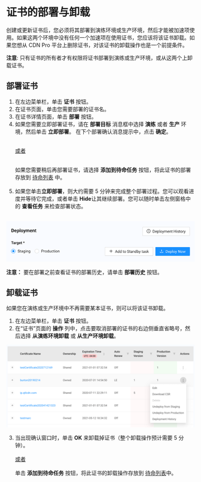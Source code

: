 # 证书的部署与卸载

创建或更新证书后，您必须将其部署到演练环境或生产环境，然后才能被加速项使用。如果这两个环境中没有任何一个加速项在使用证书，您应该将该证书卸载。如果您想从 CDN Pro 平台上删除证书，对该证书的卸载操作也是一个前提条件。

**注意**: 只有证书的所有者才有权限将证书部署到演练或生产环境，或从这两个上卸载证书。

## 部署证书

1. 在左边菜单栏，单击 **证书** 按钮。 
2. 在证书页面，单击您需要部署的证书名。
3. 在证书详情页面，单击 **部署** 按钮。
4. 如果您需要立即部署证书，请在 **部署目标** 消息框中选择 **演练** 或者 **生产** 环境，然后单击 **立即部署**。 在下个部署确认消息提示中，点击 **确定**。 <br><br><u><p>或者</br></br></u></li> 如果您需要稍后再部署证书，请选择 **添加到待命任务** 按钮，将此证书的部署存放到 [待命列表](</docs/portal/tasks/standby-tasks.md>) 中。<br><br><li>如果您单击**立即部署**，则大约需要 5 分钟来完成整个部署过程。您可以观看进度并等待它完成，或者单击 **Hide**让其继续部署。您可以随时单击左侧窗格中的 **查看任务** 来检查部署状态。</br></br></li>
<p align="center"><img src="/docs/resources/images/certificates/certificate-deployment-options.png" alt="Deployment Options" width="550"></p>

<strong>注意：</strong> 要在部署之前查看证书的部署历史，请单击 **部署历史** 按钮。


## 卸载证书

如果您在演练或生产环境中不再需要某本证书，则可以将该证书卸载。

1. 在左边菜单栏，单击 **证书** 按钮。 
2. 在“证书”页面的 **操作** 列中，点击要取消部署的证书的右边侧垂直省略号，然后选择 **从演练环境卸载** 或 **从生产环境卸载**。
<p align="center"><img src="/docs/resources/images/certificates/certificate-actions.png" alt="Certificate Actions" width="900"></p>

3. 当出现确认窗口时，单击 <strong>OK</strong> 来卸载掉证书（整个卸载操作预计需要 5 分钟）。<br><br><u>或者</u> <br><br> 单击 **添加到待命任务** 按钮，将此证书的卸载操作存放到 [待命列表](</docs/portal/tasks/standby-tasks.md>)中。</br></br>